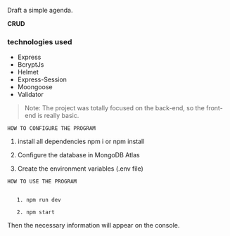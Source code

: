 Draft a simple agenda.

**CRUD**
### technologies used
- Express
- BcryptJs
- Helmet
- Express-Session
- Moongoose
- Validator

>Note: The project was totally focused on the back-end, so the front-end is really basic.

    HOW TO CONFIGURE THE PROGRAM
   
  1. install all dependencies    npm i or npm install

   2. Configure the database in MongoDB Atlas
   
   3. Create the environment variables (.env file)
   
    HOW TO USE THE PROGRAM
   

       1. npm run dev
       
       2. npm start

   
Then the necessary information will appear on the console.
